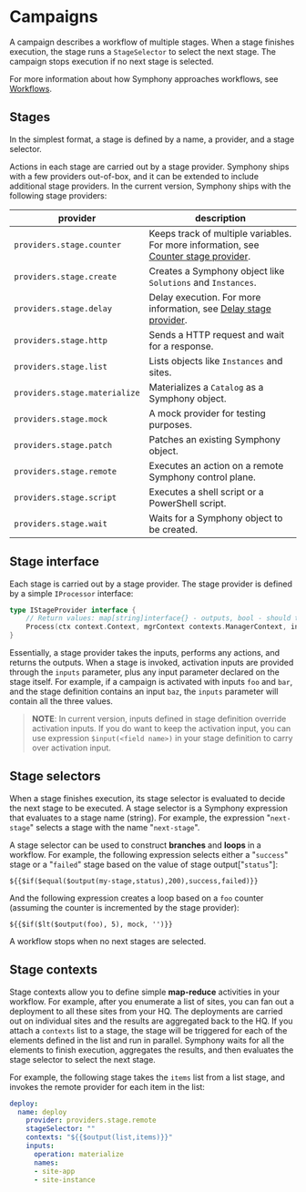 # Campaigns

A campaign describes a workflow of multiple stages. When a stage finishes execution, the stage runs a `StageSelector` to select the next stage. The campaign stops execution if no next stage is selected.

For more information about how Symphony approaches workflows, see [Workflows](../concepts/workflows.md).

## Stages

In the simplest format, a stage is defined by a name, a provider, and a stage selector.

Actions in each stage are carried out by a stage provider. Symphony ships with a few providers out-of-box, and it can be extended to include additional stage providers. In the current version, Symphony ships with the following stage providers:

| provider | description |
|--------|--------|
| `providers.stage.counter` | Keeps track of multiple variables. For more information, see [Counter stage provider](../../providers/stage-providers/counter.md). |
| `providers.stage.create` | Creates a Symphony object like `Solutions` and `Instances`. |
| `providers.stage.delay` | Delay execution. For more information, see [Delay stage provider](../../providers/stage-providers/delay.md). |
| `providers.stage.http` | Sends a HTTP request and wait for a response. |
| `providers.stage.list` | Lists objects like `Instances` and sites. |
| `providers.stage.materialize` | Materializes a `Catalog` as a Symphony object. |
| `providers.stage.mock` | A mock provider for testing purposes. |
| `providers.stage.patch` | Patches an existing Symphony object. |
| `providers.stage.remote` | Executes an action on a remote Symphony control plane. |
| `providers.stage.script` | Executes a shell script or a PowerShell script. |
| `providers.stage.wait` | Waits for a Symphony object to be created. |

## Stage interface

Each stage is carried out by a stage provider. The stage provider is defined by a simple `IProcessor` interface:

```go
type IStageProvider interface {
	// Return values: map[string]interface{} - outputs, bool - should the activation be paused (wait for a remote event), error
	Process(ctx context.Context, mgrContext contexts.ManagerContext, inputs map[string]interface{}) (map[string]interface{}, bool, error)
}
```

Essentially, a stage provider takes the inputs, performs any actions, and returns the outputs. When a stage is invoked, activation inputs are provided through the `inputs` parameter, plus any input parameter declared on the stage itself. For example, if a campaign is activated with inputs `foo` and `bar`, and the stage definition contains an input `baz`, the `inputs` parameter will contain all the three values. 

> **NOTE**: In current version, inputs defined in stage definition override activation inputs. If you do want to keep the activation input, you can use expression `$input(<field name>)` in your stage definition to carry over activation input.

## Stage selectors

When a stage finishes execution, its stage selector is evaluated to decide the next stage to be executed. A stage selector is a Symphony expression that evaluates to a stage name (string). For example, the expression "`next-stage`" selects a stage with the name "`next-stage`".

A stage selector can be used to construct **branches** and **loops** in a workflow. For example, the following expression selects either a "`success`" stage or a "`failed`" stage based on the value of stage output["`status`"]:

`${{$if($equal($output(my-stage,status),200),success,failed)}}`

And the following expression creates a loop based on a `foo` counter (assuming the counter is incremented by the stage provider):

`${{$if($lt($output(foo), 5), mock, '')}}`

A workflow stops when no next stages are selected.

## Stage contexts

Stage contexts allow you to define simple **map-reduce** activities in your workflow. For example, after you enumerate a list of sites, you can fan out a deployment to all these sites from your HQ. The deployments are carried out on individual sites and the results are aggregated back to the HQ. If you attach a `contexts` list to a stage, the stage will be triggered for each of the elements defined in the list and run in parallel. Symphony waits for all the elements to finish execution, aggregates the results, and then evaluates the stage selector to select the next stage.

For example, the following stage takes the `items` list from a list stage, and invokes the remote provider for each item in the list:

```yaml
deploy:
  name: deploy
    provider: providers.stage.remote
    stageSelector: ""
    contexts: "${{$output(list,items)}}"
    inputs:
      operation: materialize
      names:
      - site-app
      - site-instance
```
